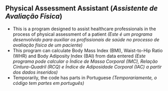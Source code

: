 ## Physical Assessment Assistant (_Assistente de Avaliação Física_)

- This is a program designed to assist healthcare professionals in the process of physical assessment of a patient
  _(Este é um programa desenvolvido para auxiliar os profissionais de saúde no processo de avaliação física de um paciente)_
- This program can calculate Body Mass Index (BMI), Waist-to-Hip Ratio (WHR) and Body Adiposity Index (BAI) from data entered
  _(Este programa pode calcular o Índice de Massa Corporal (IMC), Relação Cintura-Quadril (RCQ) e Índice de Adiposidade Corporal (IAC) a partir dos dados inseridos)_
- Temporarily, the code has parts in Portuguese
  _(Temporariamente, o código tem partes em português)_
